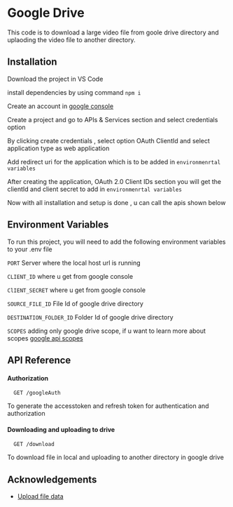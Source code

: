 
# Google Drive 

This code is to download a large video file from goole drive directory and uplaoding the video file to another directory.



## Installation

Download the project in VS Code

install dependencies by using command `npm i`
    
Create an account in  [google console](https://console.cloud.google.com/)

Create a project and go to APIs & Services section and select credentials option

By clicking create credentials , select option OAuth ClientId and select application type as web application 
 
Add redirect uri for the application which is to be added in `environmenrtal variables`

After creating the application, OAuth 2.0 Client IDs section you will get the clientId and client secret to add in `environmenrtal variables`

Now with all installation and setup is done , u can call the apis shown below
## Environment Variables

To run this project, you will need to add the following environment variables to your .env file

`PORT` Server where the local host url is running

`CLIENT_ID` where u get from google console

`ClIENT_SECRET` where u get from google console

`SOURCE_FILE_ID` File Id of google drive directory

`DESTINATION_FOLDER_ID` Folder Id of google drive directory

`SCOPES` adding only google drive scope, if u want to learn more about scopes [google api scopes](https://developers.google.com/identity/protocols/oauth2/scopes)
## API Reference

#### Authorization

```http
  GET /googleAuth
```
To generate the accesstoken and refresh token for authentication and authorization

#### Downloading and uploading to drive

```http
  GET /download
```
To download file in local and uploading to another directory in google drive



## Acknowledgements

 - [Upload file data](https://developers.google.com/drive/api/guides/manage-uploads)

